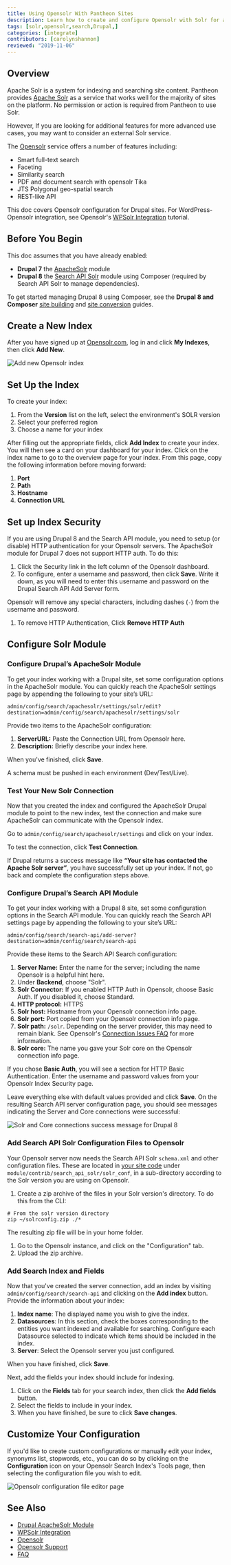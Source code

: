 ```yaml
---
title: Using Opensolr With Pantheon Sites
description: Learn how to create and configure Opensolr with Solr for advanced search indexing features for your Drupal sites.
tags: [solr,opensolr,search,Drupal,]
categories: [integrate]
contributors: [carolynshannon]
reviewed: "2019-11-06"
---
```


## Overview
Apache Solr is a system for indexing and searching site content. Pantheon provides [Apache Solr](/solr) as a service that works well for the majority of sites on the platform. No permission or action is required from Pantheon to use Solr.
<Partial file="solr-version.md" />

However, If you are looking for additional features for more advanced use cases, you may want to consider an external Solr service.

The [Opensolr](https://www.opensolr.com/) service offers a number of features including:

- Smart full-text search
- Faceting
- Similarity search
- PDF and document search with opensolr Tika
- JTS Polygonal geo-spatial search
- REST-like API

This doc covers Opensolr configuration for Drupal sites. For WordPress-Opensolr integration, see Opensolr's [WPSolr Integration](https://opensolr.com/faq/view/wpsolr) tutorial.

## Before You Begin
This doc assumes that you have already enabled:
- **Drupal 7** the [ApacheSolr](https://www.drupal.org/project/apachesolr) module
- **Drupal 8** the [Search API Solr](https://www.drupal.org/project/search_api_solr) module using Composer (required by Search API Solr to manage dependencies). 

<Alert title="Note" type="info">

To get started managing Drupal 8 using Composer, see the **Drupal 8 and Composer** [site building](/guides/drupal-8-composer-no-ci) and [site conversion](/guides/composer-convert) guides.

</Alert>

## Create a New Index

After you have signed up at [Opensolr.com](https://www.opensolr.com/), log in and click **My Indexes**, then click **Add New**.

![Add new Opensolr index](../images/opensolr-index-add.png)

## Set Up the Index

To create your index:

1. From the **Version** list on the left, select the environment's SOLR version
1. Select your preferred region
1. Choose a name for your index

After filling out the appropriate fields, click **Add Index** to create your index. You will then see a card on your dashboard for your index. Click on the index name to go to the overview page for your index. From this page, copy the following information before moving forward:

1. **Port**
1. **Path**
1. **Hostname**
1. **Connection URL**

## Set up Index Security

If you are using Drupal 8 and the Search API module, you need to setup (or disable) HTTP authentication for your Opensolr servers. The ApacheSolr module for Drupal 7 does not support HTTP auth. To do this:

1. Click the Security link in the left column of the Opensolr dashboard.
1. To configure, enter a username and password, then click **Save**. Write it down, as you will need to enter this username and password on the Drupal Search API Add Server form.

  <Alert type="info" title="Note">

  Opensolr will remove any special characters, including dashes (`-`) from the username and password.

  </Alert>

1. To remove HTTP Authentication, Click **Remove HTTP Auth**

## Configure Solr Module

<TabList>

<Tab title="Drupal 7" id="d7-solr">

### Configure Drupal’s ApacheSolr Module

To get your index working with a Drupal site, set some configuration options in the ApacheSolr module. You can quickly reach the ApacheSolr settings page by appending the following to your site’s URL:

```
admin/config/search/apachesolr/settings/solr/edit?destination=admin/config/search/apachesolr/settings/solr
```

Provide two items to the ApacheSolr configuration:

1. **ServerURL:** Paste the Connection URL from Opensolr here.
1. **Description:** Briefly describe your index here.

When you've finished, click **Save**.

<Alert title="Warning" type="danger">

A schema must be pushed in each environment (Dev/Test/Live).

</Alert>

### Test Your New Solr Connection

Now that you created the index and configured the ApacheSolr Drupal module to point to the new index, test the connection and make sure ApacheSolr can communicate with the Opensolr index.

Go to `admin/config/search/apachesolr/settings` and click on your index.

To test the connection, click **Test Connection**.

If Drupal returns a success message like **“Your site has contacted the Apache Solr server”**, you have successfully set up your index. If not, go back and complete the configuration steps above.

</Tab>

<Tab title="Drupal 8" id="d8-solr" active={true}>

### Configure Drupal’s Search API Module

To get your index working with a Drupal 8 site, set some configuration options in the Search API module. You can quickly reach the Search API settings page by appending the following to your site’s URL:

```
admin/config/search/search-api/add-server?destination=admin/config/search/search-api
```

Provide these items to the Search API Search configuration:

1. **Server Name:** Enter the name for the server; including the name Opensolr is a helpful hint here.
1. Under **Backend**, choose "Solr".
1. **Solr Connector:** If you enabled HTTP Auth in Opensolr, choose Basic Auth. If you disabled it, choose Standard.
1. **HTTP protocol:** HTTPS
1. **Solr host:** Hostname from your Opensolr connection info page.
1. **Solr port:** Port copied from your Opensolr connection info page.
1. **Solr path:** `/solr`. Depending on the server provider, this may need to remain blank. See Opensolr's [Connection Issues FAQ](https://opensolr.com/faq/view/external-integration-issues/108/Connection-URL-not-found) for more information.
1. **Solr core:** The name you gave your Solr core on the Opensolr connection info page.

<Alert title="Note" type="info">

If you chose **Basic Auth**, you will see a section for HTTP Basic Authentication. Enter the username and password values from your Opensolr Index Security page.

</Alert> 

Leave everything else with default values provided and click **Save**.
On the resulting Search API server configuration page, you should see messages indicating the Server and Core connections were successful:

![Solr and Core connections success message for Drupal 8](../images/msg-config-success.png)

### Add Search API Solr Configuration Files to Opensolr

Your Opensolr server now needs the Search API Solr `schema.xml` and other configuration files. These are located in [your site code](/code) under `module/contrib/search_api_solr/solr_conf`, in a sub-directory according to the Solr version you are using on Opensolr.

1. Create a zip archive of the files in your Solr version's directory. To do this from the CLI:

  ```bash{promtUser: user}
  # From the solr version directory
  zip ~/solrconfig.zip ./*
  ```

  The resulting zip file will be in your home folder.

1. Go to the Opensolr instance, and click on the "Configuration" tab.
1. Upload the zip archive.

### Add Search Index and Fields

Now that you've created the server connection, add an index by visiting `admin/config/search/search-api` and clicking on the **Add index** button. Provide the information about your index:

1. **Index name**: The displayed name you wish to give the index.
1. **Datasources**: In this section, check the boxes corresponding to the entities you want indexed and available for searching. Configure each Datasource selected to indicate which items should be included in the index.
1. **Server**: Select the Opensolr server you just configured.

When you have finished, click **Save**.

Next, add the fields your index should include for indexing.

1. Click on the **Fields** tab for your search index, then click the **Add fields** button.
1. Select the fields to include in your index.
1. When you have finished, be sure to click **Save changes**.

</Tab>

</TabList>

## Customize Your Configuration

If you'd like to create custom configurations or manually edit your index, synonyms list, stopwords, etc., you can do so by clicking on the **Configuration** icon on your Opensolr Search Index's Tools page, then selecting the configuration file you wish to edit.

![Opensolr configuration file editor page](../images/opensolr-config-files-editor.png)

## See Also

- [Drupal ApacheSolr Module](https://drupal.org/project/apachesolr) 
- [WPSolr Integration](https://opensolr.com/faq/view/wpsolr)
- [Opensolr](https://www.opensolr.com/)
- [Opensolr Support](https://www.opensolr.com/faq)
- [FAQ](/faq)
